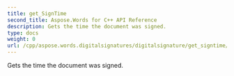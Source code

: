 ```yaml
---
title: get_SignTime
second_title: Aspose.Words for C++ API Reference
description: Gets the time the document was signed. 
type: docs
weight: 0
url: /cpp/aspose.words.digitalsignatures/digitalsignature/get_signtime/
---
```


Gets the time the document was signed. 


